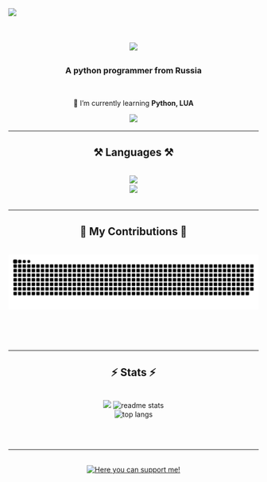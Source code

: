 <img src="http://estruyf-github.azurewebsites.net/api/VisitorHit?user=madushadhanushka&repo=Georgyrs&countColorcountColor&countColor=%237B1E7B"/>

<h1 align="center">
    <img src="https://readme-typing-svg.herokuapp.com/?font=Righteous&size=35&center=true&vCenter=true&width=500&height=70&duration=4000&lines=Hi+There!+👋;+I'm+Georgy!;" />
</h1>

<h3 align="center">A python programmer  from Russia</h3>

<br/>

<div align="center">

 
 🌱 I’m currently learning **Python, LUA**


 </div>
 
<div align="center"> 
  <a href="mailto:gosatugolukov93@gmail.com">
    <img src="https://img.shields.io/badge/Gmail-333333?style=for-the-badge&logo=gmail&logoColor=red" />
  </a>
</div>

 <hr/>
 
<h2 align="center">⚒️ Languages ⚒️</h2>
<br/>
<div align="center">
    <img src="https://skillicons.dev/icons?i=python" /><br>
    <img src="https://skillicons.dev/icons?i=lua" /><br>
</div>

<br/>
<hr/>

<div align="center">
  <h2>🐍 My Contributions 🐍</h2>
  <br>
  <img alt="snake eating my contributions" src="https://raw.githubusercontent.com/salesp07/salesp07/output/github-contribution-grid-snake.svg" />
  
  <br/><br/><br/>
</div>

<hr/>

<h2 align="center">⚡ Stats ⚡</h2>
<br>
<div align=center>
  <img width=390 src="https:/https://github-readme-streak-stats-salesp07.vercel.app/?user=Georgyrs&count_private=true&theme=react&border_radius=10%22%20alt=%22streak%20stats"/>
  <img width=390 src="https://github-readme-stats-salesp07.vercel.app/api?username=Georgyrs&count_private=true&show_icons=true&theme=react&rank_icon=github&border_radius=10" alt="readme stats" />
  <br/>
  <img width=325 align="center" src="https://github-readme-stats-salesp07.vercel.app/api/top-langs/?username=Georgyrs&hide=HTML&langs_count=8&layout=compact&theme=react&border_radius=10&size_weight=0.5&count_weight=0.5&exclude_repo=github-readme-stats" alt="top langs" />
</div>

<br/><br/>

<hr/>

<br/>

<div align="center">
<a href='https://www.donationalerts.com/c/georgyj4642442' target='_blank'><img height='64' style='border:0px;height:64px;' src='<a href="https://ibb.co/Sr7ZR19"><img src="https://png.pngtree.com/png-vector/20220603/ourmid/pngtree-donate-button-png-image_4813535.png" border="0"></a>' border='0' alt='Here you can support me!' /></a>
</div>

<br/>
